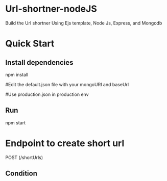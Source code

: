 # Url-shortner-nodeJS

Build the Url shortner Using Ejs template, Node Js, Express, and Mongodb

# Quick Start

## Install dependencies

npm install

#Edit the default.json file with your mongoURI and baseUrl

#Use production.json in production env

## Run

npm start

# Endpoint to create short url

POST (/shortUrls)

## Condition
